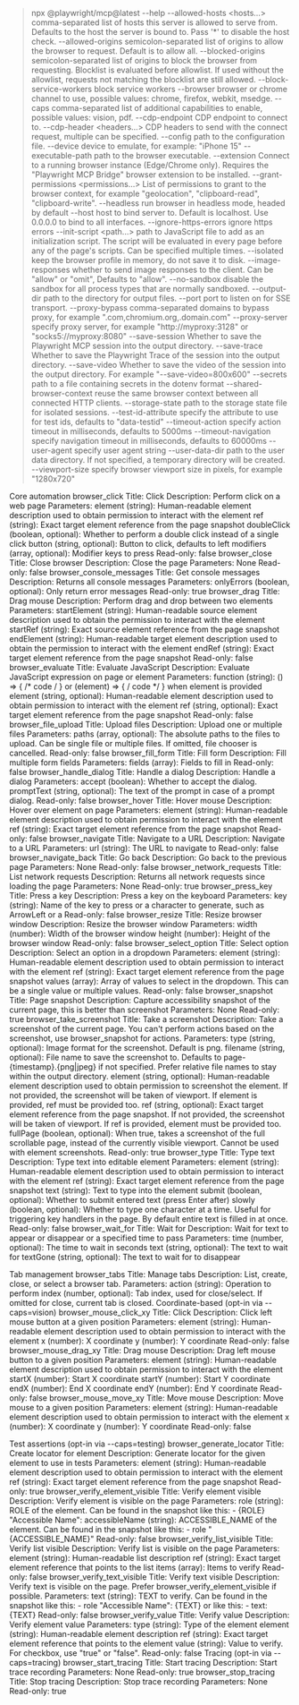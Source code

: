 > npx @playwright/mcp@latest --help
  --allowed-hosts <hosts...>            comma-separated list of hosts this
                                        server is allowed to serve from.
                                        Defaults to the host the server is bound
                                        to. Pass '*' to disable the host check.
  --allowed-origins <origins>           semicolon-separated list of origins to
                                        allow the browser to request. Default is
                                        to allow all.
  --blocked-origins <origins>           semicolon-separated list of origins to
                                        block the browser from requesting.
                                        Blocklist is evaluated before allowlist.
                                        If used without the allowlist, requests
                                        not matching the blocklist are still
                                        allowed.
  --block-service-workers               block service workers
  --browser <browser>                   browser or chrome channel to use,
                                        possible values: chrome, firefox,
                                        webkit, msedge.
  --caps <caps>                         comma-separated list of additional
                                        capabilities to enable, possible values:
                                        vision, pdf.
  --cdp-endpoint <endpoint>             CDP endpoint to connect to.
  --cdp-header <headers...>             CDP headers to send with the connect
                                        request, multiple can be specified.
  --config <path>                       path to the configuration file.
  --device <device>                     device to emulate, for example: "iPhone
                                        15"
  --executable-path <path>              path to the browser executable.
  --extension                           Connect to a running browser instance
                                        (Edge/Chrome only). Requires the
                                        "Playwright MCP Bridge" browser
                                        extension to be installed.
  --grant-permissions <permissions...>  List of permissions to grant to the
                                        browser context, for example
                                        "geolocation", "clipboard-read",
                                        "clipboard-write".
  --headless                            run browser in headless mode, headed by
                                        default
  --host <host>                         host to bind server to. Default is
                                        localhost. Use 0.0.0.0 to bind to all
                                        interfaces.
  --ignore-https-errors                 ignore https errors
  --init-script <path...>               path to JavaScript file to add as an
                                        initialization script. The script will
                                        be evaluated in every page before any of
                                        the page's scripts. Can be specified
                                        multiple times.
  --isolated                            keep the browser profile in memory, do
                                        not save it to disk.
  --image-responses <mode>              whether to send image responses to the
                                        client. Can be "allow" or "omit",
                                        Defaults to "allow".
  --no-sandbox                          disable the sandbox for all process
                                        types that are normally sandboxed.
  --output-dir <path>                   path to the directory for output files.
  --port <port>                         port to listen on for SSE transport.
  --proxy-bypass <bypass>               comma-separated domains to bypass proxy,
                                        for example
                                        ".com,chromium.org,.domain.com"
  --proxy-server <proxy>                specify proxy server, for example
                                        "http://myproxy:3128" or
                                        "socks5://myproxy:8080"
  --save-session                        Whether to save the Playwright MCP
                                        session into the output directory.
  --save-trace                          Whether to save the Playwright Trace of
                                        the session into the output directory.
  --save-video <size>                   Whether to save the video of the session
                                        into the output directory. For example
                                        "--save-video=800x600"
  --secrets <path>                      path to a file containing secrets in the
                                        dotenv format
  --shared-browser-context              reuse the same browser context between
                                        all connected HTTP clients.
  --storage-state <path>                path to the storage state file for
                                        isolated sessions.
  --test-id-attribute <attribute>       specify the attribute to use for test
                                        ids, defaults to "data-testid"
  --timeout-action <timeout>            specify action timeout in milliseconds,
                                        defaults to 5000ms
  --timeout-navigation <timeout>        specify navigation timeout in
                                        milliseconds, defaults to 60000ms
  --user-agent <ua string>              specify user agent string
  --user-data-dir <path>                path to the user data directory. If not
                                        specified, a temporary directory will be
                                        created.
  --viewport-size <size>                specify browser viewport size in pixels,
                                        for example "1280x720"

Core automation
browser_click
Title: Click
Description: Perform click on a web page
Parameters:
element (string): Human-readable element description used to obtain permission to interact with the element
ref (string): Exact target element reference from the page snapshot
doubleClick (boolean, optional): Whether to perform a double click instead of a single click
button (string, optional): Button to click, defaults to left
modifiers (array, optional): Modifier keys to press
Read-only: false
browser_close
Title: Close browser
Description: Close the page
Parameters: None
Read-only: false
browser_console_messages
Title: Get console messages
Description: Returns all console messages
Parameters:
onlyErrors (boolean, optional): Only return error messages
Read-only: true
browser_drag
Title: Drag mouse
Description: Perform drag and drop between two elements
Parameters:
startElement (string): Human-readable source element description used to obtain the permission to interact with the element
startRef (string): Exact source element reference from the page snapshot
endElement (string): Human-readable target element description used to obtain the permission to interact with the element
endRef (string): Exact target element reference from the page snapshot
Read-only: false
browser_evaluate
Title: Evaluate JavaScript
Description: Evaluate JavaScript expression on page or element
Parameters:
function (string): () => { /* code / } or (element) => { / code */ } when element is provided
element (string, optional): Human-readable element description used to obtain permission to interact with the element
ref (string, optional): Exact target element reference from the page snapshot
Read-only: false
browser_file_upload
Title: Upload files
Description: Upload one or multiple files
Parameters:
paths (array, optional): The absolute paths to the files to upload. Can be single file or multiple files. If omitted, file chooser is cancelled.
Read-only: false
browser_fill_form
Title: Fill form
Description: Fill multiple form fields
Parameters:
fields (array): Fields to fill in
Read-only: false
browser_handle_dialog
Title: Handle a dialog
Description: Handle a dialog
Parameters:
accept (boolean): Whether to accept the dialog.
promptText (string, optional): The text of the prompt in case of a prompt dialog.
Read-only: false
browser_hover
Title: Hover mouse
Description: Hover over element on page
Parameters:
element (string): Human-readable element description used to obtain permission to interact with the element
ref (string): Exact target element reference from the page snapshot
Read-only: false
browser_navigate
Title: Navigate to a URL
Description: Navigate to a URL
Parameters:
url (string): The URL to navigate to
Read-only: false
browser_navigate_back
Title: Go back
Description: Go back to the previous page
Parameters: None
Read-only: false
browser_network_requests
Title: List network requests
Description: Returns all network requests since loading the page
Parameters: None
Read-only: true
browser_press_key
Title: Press a key
Description: Press a key on the keyboard
Parameters:
key (string): Name of the key to press or a character to generate, such as ArrowLeft or a
Read-only: false
browser_resize
Title: Resize browser window
Description: Resize the browser window
Parameters:
width (number): Width of the browser window
height (number): Height of the browser window
Read-only: false
browser_select_option
Title: Select option
Description: Select an option in a dropdown
Parameters:
element (string): Human-readable element description used to obtain permission to interact with the element
ref (string): Exact target element reference from the page snapshot
values (array): Array of values to select in the dropdown. This can be a single value or multiple values.
Read-only: false
browser_snapshot
Title: Page snapshot
Description: Capture accessibility snapshot of the current page, this is better than screenshot
Parameters: None
Read-only: true
browser_take_screenshot
Title: Take a screenshot
Description: Take a screenshot of the current page. You can't perform actions based on the screenshot, use browser_snapshot for actions.
Parameters:
type (string, optional): Image format for the screenshot. Default is png.
filename (string, optional): File name to save the screenshot to. Defaults to page-{timestamp}.{png|jpeg} if not specified. Prefer relative file names to stay within the output directory.
element (string, optional): Human-readable element description used to obtain permission to screenshot the element. If not provided, the screenshot will be taken of viewport. If element is provided, ref must be provided too.
ref (string, optional): Exact target element reference from the page snapshot. If not provided, the screenshot will be taken of viewport. If ref is provided, element must be provided too.
fullPage (boolean, optional): When true, takes a screenshot of the full scrollable page, instead of the currently visible viewport. Cannot be used with element screenshots.
Read-only: true
browser_type
Title: Type text
Description: Type text into editable element
Parameters:
element (string): Human-readable element description used to obtain permission to interact with the element
ref (string): Exact target element reference from the page snapshot
text (string): Text to type into the element
submit (boolean, optional): Whether to submit entered text (press Enter after)
slowly (boolean, optional): Whether to type one character at a time. Useful for triggering key handlers in the page. By default entire text is filled in at once.
Read-only: false
browser_wait_for
Title: Wait for
Description: Wait for text to appear or disappear or a specified time to pass
Parameters:
time (number, optional): The time to wait in seconds
text (string, optional): The text to wait for
textGone (string, optional): The text to wait for to disappear

Tab management
browser_tabs
Title: Manage tabs
Description: List, create, close, or select a browser tab.
Parameters:
action (string): Operation to perform
index (number, optional): Tab index, used for close/select. If omitted for close, current tab is closed.
Coordinate-based (opt-in via --caps=vision)
browser_mouse_click_xy
Title: Click
Description: Click left mouse button at a given position
Parameters:
element (string): Human-readable element description used to obtain permission to interact with the element
x (number): X coordinate
y (number): Y coordinate
Read-only: false
browser_mouse_drag_xy
Title: Drag mouse
Description: Drag left mouse button to a given position
Parameters:
element (string): Human-readable element description used to obtain permission to interact with the element
startX (number): Start X coordinate
startY (number): Start Y coordinate
endX (number): End X coordinate
endY (number): End Y coordinate
Read-only: false
browser_mouse_move_xy
Title: Move mouse
Description: Move mouse to a given position
Parameters:
element (string): Human-readable element description used to obtain permission to interact with the element
x (number): X coordinate
y (number): Y coordinate
Read-only: false

Test assertions (opt-in via --caps=testing)
browser_generate_locator
Title: Create locator for element
Description: Generate locator for the given element to use in tests
Parameters:
element (string): Human-readable element description used to obtain permission to interact with the element
ref (string): Exact target element reference from the page snapshot
Read-only: true
browser_verify_element_visible
Title: Verify element visible
Description: Verify element is visible on the page
Parameters:
role (string): ROLE of the element. Can be found in the snapshot like this: - {ROLE} "Accessible Name":
accessibleName (string): ACCESSIBLE_NAME of the element. Can be found in the snapshot like this: - role "{ACCESSIBLE_NAME}"
Read-only: false
browser_verify_list_visible
Title: Verify list visible
Description: Verify list is visible on the page
Parameters:
element (string): Human-readable list description
ref (string): Exact target element reference that points to the list
items (array): Items to verify
Read-only: false
browser_verify_text_visible
Title: Verify text visible
Description: Verify text is visible on the page. Prefer browser_verify_element_visible if possible.
Parameters:
text (string): TEXT to verify. Can be found in the snapshot like this: - role "Accessible Name": {TEXT} or like this: - text: {TEXT}
Read-only: false
browser_verify_value
Title: Verify value
Description: Verify element value
Parameters:
type (string): Type of the element
element (string): Human-readable element description
ref (string): Exact target element reference that points to the element
value (string): Value to verify. For checkbox, use "true" or "false".
Read-only: false
Tracing (opt-in via --caps=tracing)
browser_start_tracing
Title: Start tracing
Description: Start trace recording
Parameters: None
Read-only: true
browser_stop_tracing
Title: Stop tracing
Description: Stop trace recording
Parameters: None
Read-only: true 